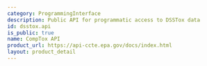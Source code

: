 ```yaml
---
category: ProgrammingInterface
description: Public API for programmatic access to DSSTox data
id: dsstox.api
is_public: true
name: CompTox API
product_url: https://api-ccte.epa.gov/docs/index.html
layout: product_detail
---
```

